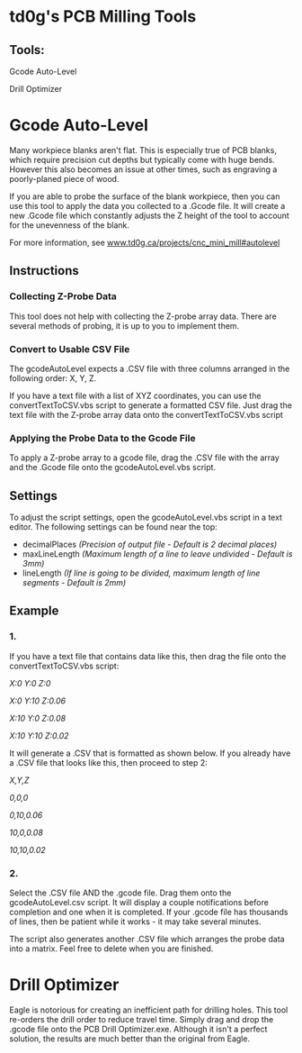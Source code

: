 # td0g's PCB Milling Tools

## Tools:

Gcode Auto-Level

Drill Optimizer

# Gcode Auto-Level

Many workpiece blanks aren't flat.  This is especially true of PCB blanks, which require precision cut depths but typically come with huge bends.  However this also becomes an issue at other times, such as engraving a poorly-planed piece of wood.

If you are able to probe the surface of the blank workpiece, then you can use this tool to apply the data you collected to a .Gcode file.  It will create a new .Gcode file which constantly adjusts the Z height of the tool to account for the unevenness of the blank.

For more information, see www.td0g.ca/projects/cnc_mini_mill#autolevel

## Instructions

### Collecting Z-Probe Data

This tool does not help with collecting the Z-probe array data.  There are several methods of probing, it is up to you to implement them.

### Convert to Usable CSV File

The gcodeAutoLevel expects a .CSV file with three columns arranged in the following order: X, Y, Z.

If you have a text file with a list of XYZ coordinates, you can use the convertTextToCSV.vbs script to generate a formatted CSV file.  Just drag the text file with the Z-probe array data onto the convertTextToCSV.vbs script

### Applying the Probe Data to the Gcode File

To apply a Z-probe array to a gcode file, drag the .CSV file with the array and the .Gcode file onto the gcodeAutoLevel.vbs script.

## Settings

To adjust the script settings, open the gcodeAutoLevel.vbs script in a text editor.  The following settings can be found near the top:

- decimalPlaces   *(Precision of output file - Default is 2 decimal places)*
- maxLineLength   *(Maximum length of a line to leave undivided - Default is 3mm)*
- lineLength      *(If line is going to be divided, maximum length of line segments - Default is 2mm)*

## Example

### 1.

If you have a text file that contains data like this, then drag the file onto the convertTextToCSV.vbs script:

*X:0 Y:0 Z:0*

*X:0 Y:10 Z:0.06*

*X:10 Y:0 Z:0.08*

*X:10 Y:10 Z:0.02*

It will generate a .CSV that is formatted as shown below.  If you already have a .CSV file that looks like this, then proceed to step 2:

*X,Y,Z*

*0,0,0*

*0,10,0.06*

*10,0,0.08*

*10,10,0.02*

### 2.

Select the .CSV file AND the .gcode file.  Drag them onto the gcodeAutoLevel.csv script.  It will display a couple notifications before completion and one when it is completed.  If your .gcode file has thousands of lines, then be patient while it works - it may take several minutes.

The script also generates another .CSV file which arranges the probe data into a matrix.  Feel free to delete when you are finished.


# Drill Optimizer

Eagle is notorious for creating an inefficient path for drilling holes.  This tool re-orders the drill order to reduce travel time.  Simply drag and drop the .gcode file onto the PCB Drill Optimizer.exe.  Although it isn't a perfect solution, the results are much better than the original from Eagle.
